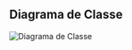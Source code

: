 ## Diagrama de Classe

![Diagrama de Classe](https://github.com/Mathruu/Padr-es-de-Projetos/blob/main/pp_factorymethod/src/img/pp_factorymethod%20diagrama%20de%20classes.png)
